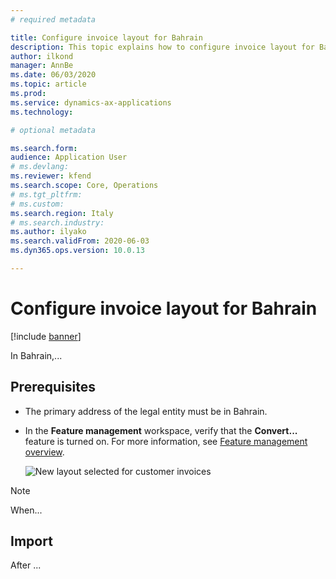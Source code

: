 ```yaml
---
# required metadata

title: Configure invoice layout for Bahrain
description: This topic explains how to configure invoice layout for Bahrain.
author: ilkond
manager: AnnBe
ms.date: 06/03/2020
ms.topic: article
ms.prod: 
ms.service: dynamics-ax-applications
ms.technology: 

# optional metadata

ms.search.form: 
audience: Application User
# ms.devlang: 
ms.reviewer: kfend
ms.search.scope: Core, Operations
# ms.tgt_pltfrm: 
# ms.custom: 
ms.search.region: Italy
# ms.search.industry: 
ms.author: ilyako
ms.search.validFrom: 2020-06-03
ms.dyn365.ops.version: 10.0.13

---
```


# Configure invoice layout for Bahrain

[!include [banner](../includes/banner.md)]

In Bahrain,...

## Prerequisites

- The primary address of the legal entity must be in Bahrain.
- In the **Feature management** workspace, verify that the **Convert...** feature is turned on. For more information, see [Feature management overview](../../fin-and-ops/get-started/feature-management/feature-management-overview.md).


    ![New layout selected for customer invoices](media/emea-ita-exil-invoice-packing-slip-pic2.jpg)

> [!NOTE]
> When...

## Import

After ...
